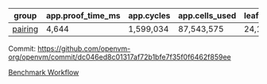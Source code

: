 | group | app.proof_time_ms | app.cycles | app.cells_used | leaf.proof_time_ms | leaf.cycles | leaf.cells_used |
| -- | -- | -- | -- | -- | -- | -- |
| [pairing](https://github.com/openvm-org/openvm/blob/benchmark-results/benchmarks-pr/1413/pairing-dc046ed8c01317af72b1bfe7f35f0f6462f859ee.md) | 4,644 |  1,599,034 |  87,543,575 | 24,193 |  4,779,489 |  462,274,276 |


Commit: https://github.com/openvm-org/openvm/commit/dc046ed8c01317af72b1bfe7f35f0f6462f859ee

[Benchmark Workflow](https://github.com/openvm-org/openvm/actions/runs/13802097425)
